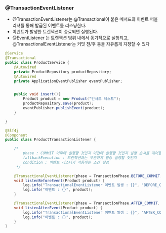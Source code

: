 ### @TransactionEventListener
- @TransactionEventListener는 @Transactional이 붙은 메서드의 이벤트 퍼블리셔를 통해 발급된 이벤트를 리스닝한다.
- 이벤트가 발생한 트랜잭션이 종료되면 실행된다.
- @EventListener 는 트랜잭션 범위 내에서 동기적으로 실행되고, @TransactionalEventListener는 커밋 전/후 등을 자유롭게 지정할 수 있다

``` java
@Service
@Transactional
public class ProductService {
    @Autowired
    private ProductRepository productRepository;
    @Autowired
    private ApplicationEventPublisher eventPublisher;


    public void insert(){
        Product product = new Product("인서트 테스트");
        productRepository.save(product);
        eventPublisher.publishEvent(product);
    }

}
```
``` java
@Slf4j
@Component
public class ProductTransactionListener {

    /*
        phase : COMMIT 이후에 실행할 것인지 이전에 실행할 것인지 실행 순서를 제어할 수 있다
        fallbackExecution : 트랜잭션과는 무관하게 항상 실행할 것인지
        condition : 이벤트 리스너가 작동하는 조건 설정
     */

    @TransactionalEventListener(phase = TransactionPhase.BEFORE_COMMIT, fallbackExecution = true, condition = "#product.content == '인서트 테스트'")
    void listenBeforeEvent(Product product) {
        log.info("TransactionalEventListener 이벤트 발생 : {}", "BEFORE_COMMIT");
        log.info("이벤트 : {}", product);
    }

    @TransactionalEventListener(phase = TransactionPhase.AFTER_COMMIT, fallbackExecution = true)
    void listenAfterEvent(Product product) {
        log.info("TransactionalEventListener 이벤트 발생 : {}", "AFTER_COMMIT");
        log.info("이벤트 : {}", product);
    }
}
```